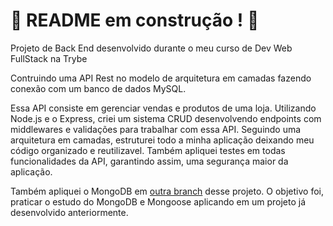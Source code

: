 # :construction: README em construção ! :construction:
Projeto de Back End desenvolvido durante o meu curso de Dev Web FullStack na Trybe

Contruindo uma API Rest no modelo de arquitetura em camadas fazendo conexão com um banco de dados MySQL.

Essa API consiste em gerenciar vendas e produtos de uma loja. Utilizando Node.js e o Express, criei um sistema CRUD desenvolvendo endpoints com
middlewares e validações para trabalhar com essa API. Seguindo uma arquitetura em camadas, estruturei todo a minha aplicação deixando meu código organizado e reutilizavel. Também apliquei testes em todas funcionalidades da API, garantindo assim, uma segurança maior da aplicação.

Também apliquei o MongoDB em [outra branch](https://github.com/Merkulino/Store-Manager/tree/using-mongodb) desse projeto. O objetivo foi, praticar o estudo do MongoDB e Mongoose aplicando em um projeto já desenvolvido anteriormente.

<!-- Olá, Tryber!
Esse é apenas um arquivo inicial para o README do seu projeto.
É essencial que você preencha esse documento por conta própria, ok?
Não deixe de usar nossas dicas de escrita de README de projetos, e deixe sua criatividade brilhar!
:warning: IMPORTANTE: você precisa deixar nítido:
- quais arquivos/pastas foram desenvolvidos por você; 
- quais arquivos/pastas foram desenvolvidos por outra pessoa estudante;
- quais arquivos/pastas foram desenvolvidos pela Trybe.
-->

